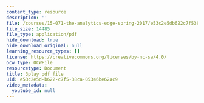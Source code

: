 ```yaml
---
content_type: resource
description: ''
file: /courses/15-071-the-analytics-edge-spring-2017/e53c2e5db622c7f538ca05346be62ac9_U57wvHVpe-8.pdf
file_size: 14485
file_type: application/pdf
hide_download: true
hide_download_original: null
learning_resource_types: []
license: https://creativecommons.org/licenses/by-nc-sa/4.0/
ocw_type: OCWFile
resourcetype: Document
title: 3play pdf file
uid: e53c2e5d-b622-c7f5-38ca-05346be62ac9
video_metadata:
  youtube_id: null
---
```

